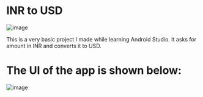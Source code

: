 # INR to USD


![image](https://user-images.githubusercontent.com/50082154/187463834-ef017e7c-9ca2-4a22-9f4a-d8beeb7f5f02.png)


This is a very basic project I made while learning Android Studio. It asks for amount in INR and converts it to USD.

# The UI of the app is shown below:

![image](https://user-images.githubusercontent.com/50082154/187465056-f5576aeb-2bb5-4be7-be09-a64f76b39416.png)

